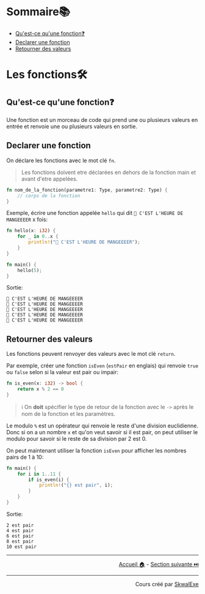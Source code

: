 # Sommaire📚

- [Qu'est-ce qu'une fonction❓](#quest-ce-quune-fonction)
- [Declarer une fonction](#declarer-une-fonction)
- [Retourner des valeurs](#retourner-des-valeurs)


# Les fonctions🛠️

## Qu'est-ce qu'une fonction❓

Une fonction est un morceau de code qui prend une ou plusieurs valeurs en entrée et renvoie une ou plusieurs valeurs en sortie.

## Declarer une fonction

On déclare les fonctions avec le mot clé `fn`.

> Les fonctions doivent etre déclarées en dehors de la fonction main et avant d'etre appelées.

```rust
fn nom_de_la_fonction(parametre1: Type, parametre2: Type) {
    // corps de la fonction
}
```

Exemple, écrire une fonction appelée `hello` qui dit `🔔 C'EST L'HEURE DE MANGEEEER` x fois:

```rust
fn hello(x: i32) {
    for _ in 0..x {
        println!("🔔 C'EST L'HEURE DE MANGEEEER");
    }
}

fn main() {
    hello(5);
}
```

Sortie:

```
🔔 C'EST L'HEURE DE MANGEEEER
🔔 C'EST L'HEURE DE MANGEEEER
🔔 C'EST L'HEURE DE MANGEEEER
🔔 C'EST L'HEURE DE MANGEEEER
🔔 C'EST L'HEURE DE MANGEEEER
```

## Retourner des valeurs

Les fonctions peuvent renvoyer des valeurs avec le mot clé `return`.

Par exemple, créer une fonction `isEven` (`estPair` en englais) qui renvoie `true` ou `false` selon si la valeur est pair ou impair:

```rust
fn is_even(x: i32) -> bool {
    return x % 2 == 0
}
```

> ℹ️ On **doit** spécifier le type de retour de la fonction avec le `->`  après le nom de la fonction et les paramètres.

Le modulo `%` est un opérateur qui renvoie le reste d'une division euclidienne.
Donc si on a un nombre `x` et qu'on veut savoir si il est pair, on peut utiliser le modulo pour savoir si le reste de sa division par 2 est 0.

On peut maintenant utiliser la fonction `isEven` pour afficher les nombres pairs de 1 à 10:

```rust
fn main() {
    for i in 1..11 {
        if is_even(i) {
            println!("{} est pair", i);
        }
    }
}
```

Sortie:

```
2 est pair
4 est pair
6 est pair
8 est pair
10 est pair
```

---

<p align="right"><a href="/">Accueil 🏠</a> - <a href="../les-blocs-de-code">Section suivante ⏭️</a></p>

---

<p align="right">Cours créé par <a href="https://github.com/SkwalExe/" target="_blank">SkwalExe</a></p>